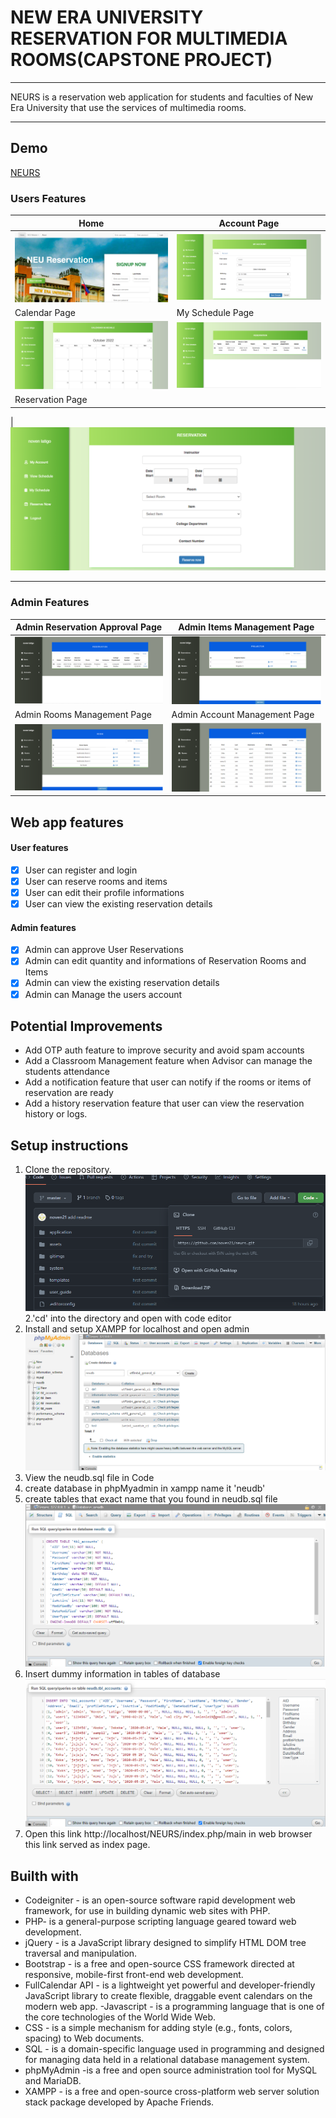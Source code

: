 # NEW ERA UNIVERSITY RESERVATION FOR MULTIMEDIA ROOMS(CAPSTONE PROJECT)

---

NEURS is a reservation web application for students and faculties of New Era University that use the services of multimedia rooms.

---

## Demo

[NEURS](https://streamable.com/jzufgd)

<!-- Feature Images -->

### Users Features

| Home                                                                               | Account Page                                                                             |
| ---------------------------------------------------------------------------------- | ---------------------------------------------------------------------------------------- |
| ![Home](https://github.com/noven21/neurs/blob/master/gitimgs/home-header.png)      | ![Accout-page](https://github.com/noven21/neurs/blob/master/gitimgs/acount-page.png)     |
| Calendar Page                                                                      | My Schedule Page                                                                         |
| ![Caledar](https://github.com/noven21/neurs/blob/master/gitimgs/calendar-page.png) | ![My-schedule](https://github.com/noven21/neurs/blob/master/gitimgs/myschedule-page.png) |
| Reservation Page                                                                   |

|![Reservation](https://github.com/noven21/neurs/blob/master/gitimgs/reservation-page.png)

---

### Admin Features

| Admin Reservation Approval Page                                                                            | Admin Items Management Page                                                                     |
| ---------------------------------------------------------------------------------------------------------- | ----------------------------------------------------------------------------------------------- |
| ![Admin-approval](https://github.com/noven21/neurs/blob/master/gitimgs/admin-reservation-pending-page.png) | ![Admin-item](https://github.com/noven21/neurs/blob/master/gitimgs/admin-items-page.png)        |
| Admin Rooms Management Page                                                                                | Admin Account Management Page                                                                   |
| ![Admin-rooms](https://github.com/noven21/neurs/blob/master/gitimgs/admin-rooms-page.png)                  | ![Admin-accounts](https://github.com/noven21/neurs/blob/master/gitimgs/admin-accounts-page.png) |

## Web app features

#### User features

- [x] User can register and login
- [x] User can reserve rooms and items
- [x] User can edit their profile informations
- [x] User can view the existing reservation details

#### Admin features

- [x] Admin can approve User Reservations
- [x] Admin can edit quantity and informations of Reservation Rooms and Items
- [x] Admin can view the existing reservation details
- [x] Admin can Manage the users account

## Potential Improvements

- Add OTP auth feature to improve security and avoid spam accounts
- Add a Classroom Management feature when Advisor can manage the students attendance
- Add a notification feature that user can notify if the rooms or items of reservation are ready
- Add a history reservation feature that user can view the reservation history or logs.

## Setup instructions

1. Clone the repository.
   ![Clone-img](https://github.com/noven21/neurs/blob/master/gitimgs/git-clone.png)
   2.'cd' into the directory and open with code editor
2. Install and setup XAMPP for localhost and open admin
   ![phpMyadmin](https://github.com/noven21/neurs/blob/master/gitimgs/php-admin.png)
3. View the neudb.sql file in Code
4. create database in phpMyadmin in xampp name it 'neudb'
5. create tables that exact name that you found in neudb.sql file
   ![table](https://github.com/noven21/neurs/blob/master/gitimgs/create-table.png)
6. Insert dummy information in tables of database
   ![dummy-data](https://github.com/noven21/neurs/blob/master/gitimgs/dummy-data.png)
7. Open this link http://localhost/NEURS/index.php/main in web browser this link served as index page.

## Builth with

- Codeigniter - is an open-source software rapid development web framework, for use in building dynamic web sites with PHP.
- PHP- is a general-purpose scripting language geared toward web development.
- jQuery - is a JavaScript library designed to simplify HTML DOM tree traversal and manipulation.
- Bootstrap - is a free and open-source CSS framework directed at responsive, mobile-first front-end web development.
- FullCalendar API - is a lightweight yet powerful and developer-friendly JavaScript library to create flexible, draggable event calendars on the modern web app.
  -Javascript - is a programming language that is one of the core technologies of the World Wide Web.
- CSS - is a simple mechanism for adding style (e.g., fonts, colors, spacing) to Web documents.
- SQL - is a domain-specific language used in programming and designed for managing data held in a relational database management system.
- phpMyAdmin -is a free and open source administration tool for MySQL and MariaDB.
- XAMPP - is a free and open-source cross-platform web server solution stack package developed by Apache Friends.
